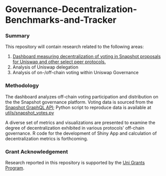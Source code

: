 # Governance-Decentralization-Benchmarks-and-Tracker

### Summary
This repository will contain research related to the following areas:
1. [Dashboard measuring decentralization of voting in Snapshot proposals for Uniswap and other select peer protocols.](https://signalcorps.shinyapps.io/Uniswap_Snapshot/ )
2. Analysis of Uniswap delegation
3. Analysis of on-/off-chain voting within Uniswap Governance

### Methodology
The dashboard analyzes off-chain voting participation and distribution on the the Snapshot governance platform. Voting data is sourced from the [Snapshot GraphQL API](https://docs.snapshot.org/graphql-api); Python script to reproduce data is available at [utils/snapshot_votes.py](https://github.com/Signal-Corps/Governance-Decentralization-Benchmarks-and-Tracker/blob/main/utils/snapshot_votes.py)

A diverse set of metrics and visualizations are presented to examine the degree of decentralization exhibited in various protocols' off-chain governance. R code for the development of Shiny App and calculation of decentralization metrics is forthcoming.

### Grant Acknowledgement
Research reported in this repository is supported by the [Uni Grants Program](https://www.unigrants.org/).
